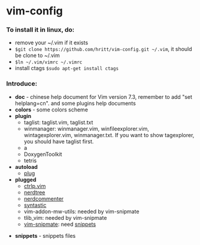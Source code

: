 # vim-config

### To install it in linux, do:
- remove your ~/.vim if it exists
- `$git clone https://github.com/hritt/vim-config.git ~/.vim`, it should be clone to ~/.vim
- `$ln ~/.vim/vimrc ~/.vimrc`
- install ctags `$sudo apt-get install ctags`

### Introduce:
- **doc** - chinese help document for Vim version 7.3, remember to add "set helplang=cn". and some plugins help documents
- **colors** - some colors scheme
- **plugin**
	* taglist: taglist.vim, taglist.txt
	* winmanager: winmanager.vim, winfileexplorer.vim, wintagexplorer.vim, winmanager.txt. If you want to show tagexplorer, you should have taglist first.
	* a
	* DoxygenToolkit
	* tetris
- **autoload**
	* [plug](https://github.com/junegunn/vim-plug)<!-- use plug instead of bundle -->
- **plugged**
	* [ctrlp.vim](https://github.com/kien/ctrlp.vim)
	* [nerdtree](https://github.com/scrooloose/nerdtree)
	* [nerdcommenter](https://github.com/scrooloose/nerdcommenter)
	* [syntastic](https://github.com/scrooloose/syntastic)
	* vim-addon-mw-utils: needed by vim-snipmate
	* tlib_vim: needed by vim-snipmate
	* [vim-snipmate](https://github.com/garbas/vim-snipmate): need [snippets](http://gthub.com/honza/vim-snippets/tree/master/snippets)
<!--* [vim-airline](https://github.com/vim-airline/vim-airline): nice looking using [powerline-fonts](https://github.com/powerline/fonts/) -->
- **snippets** - snippets files

